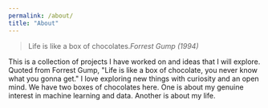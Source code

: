 ```yaml
---
permalink: /about/
title: "About"
---
```


> Life is like a box of chocolates.<cite>Forrest Gump (1994)</cite>

This is a collection of projects I have worked on and ideas that I will explore. Quoted from Forrest Gump, "Life is like a box of chocolate, you never know what you gonna get." I love exploring new things with curiosity and an open mind. We have two boxes of chocolates here. One is about my genuine interest in machine learning and data. Another is about my life.